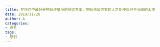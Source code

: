```yaml
---
title: 在博弈中最好是拥有坏情况的预留方案，拥有预留方案的人才能使自己不会输的太惨
date: 2019/11/28
author: A
categories:
- 思考
tags:
- 原创
---
```

